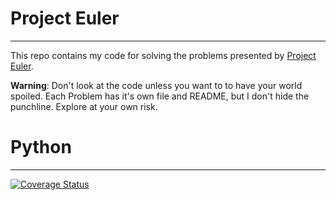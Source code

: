# Project Euler 
---

This repo contains my code for solving the problems presented by [Project Euler](https://projecteuler.net).

**Warning**: Don't look at the code unless you want to to have your world spoiled. Each Problem has it's own file and README,
but I don't hide the punchline. Explore at your own risk.


# Python
---
[![Coverage Status](https://coveralls.io/repos/github/destrys/euler/badge.svg)](https://coveralls.io/github/destrys/euler)